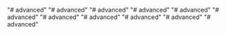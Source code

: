 "# advanced" 
"# advanced" 
"# advanced" 
"# advanced" 
"# advanced" 
"# advanced" 
"# advanced" 
"# advanced" 
"# advanced" 
"# advanced" 
"# advanced" 
